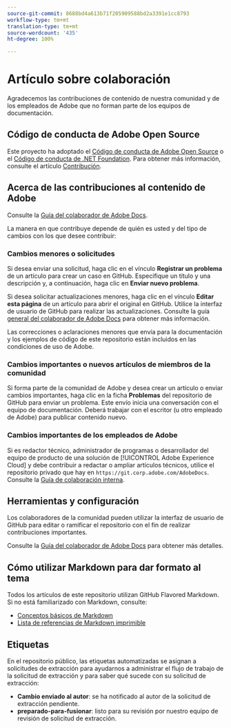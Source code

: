```yaml
---
source-git-commit: 8688bd4a613b71f205909588bd2a3391e1cc8793
workflow-type: tm+mt
translation-type: tm+mt
source-wordcount: '435'
ht-degree: 100%

---
```

# Artículo sobre colaboración

Agradecemos las contribuciones de contenido de nuestra comunidad y de los empleados de Adobe que no forman parte de los equipos de documentación.

## Código de conducta de Adobe Open Source

Este proyecto ha adoptado el [Código de conducta de Adobe Open Source](code-of-conduct.md) o el [Código de conducta de .NET Foundation](https://dotnetfoundation.org/code-of-conduct). Para obtener más información, consulte el artículo [Contribución](contributing.md).

## Acerca de las contribuciones al contenido de Adobe

Consulte la [Guía del colaborador de Adobe Docs](https://docs.adobe.com/help/en/contributor/contributor-guide/introduction.html).

La manera en que contribuye depende de quién es usted y del tipo de cambios con los que desee contribuir:

### Cambios menores  o solicitudes

Si desea enviar una solicitud, haga clic en el vínculo **Registrar un problema** de un artículo para crear un caso en GitHub. Especifique un título y una descripción y, a continuación, haga clic en **Enviar nuevo problema**.

Si desea solicitar actualizaciones menores, haga clic en el vínculo **Editar esta página** de un artículo para abrir el original en GitHub. Utilice la interfaz de usuario de GitHub para realizar las actualizaciones. Consulte la guía [general del colaborador de Adobe Docs](https://docs.adobe.com/help/en/contributor/contributor-guide/introduction.html) para obtener más información.

Las correcciones o aclaraciones menores que envía para la documentación y los ejemplos de código de este repositorio están incluidos en las condiciones de uso de Adobe.

### Cambios importantes o nuevos artículos de miembros de la comunidad

Si forma parte de la comunidad de Adobe y desea crear un artículo o enviar cambios importantes, haga clic en la ficha **Problemas** del repositorio de GitHub para enviar un problema. Este envío inicia una conversación con el equipo de documentación. Deberá trabajar con el escritor (u otro empleado de Adobe) para publicar contenido nuevo.

<!--
If you submit a pull request with significant changes to documentation and code examples, you'll see a message in the pull request asking you to submit an online contribution license agreement (CLA). You must complete the online form before we can review your pull request.
-->

### Cambios importantes de los empleados de Adobe

Si es redactor técnico, administrador de programas o desarrollador del equipo de producto de una solución de [!UICONTROL Adobe Experience Cloud] y debe contribuir a redactar o ampliar artículos técnicos, utilice el repositorio privado que hay en `https://git.corp.adobe.com/AdobeDocs`. Consulte la [Guía de colaboración interna](https://docs.adobe.com/content/help/en/collaborative-doc-instructions/collaboration-guide/home.html).

<!--Employees from other parts of the Adobe world should use the public repo for minor updates.-->

## Herramientas y configuración

Los colaboradores de la comunidad pueden utilizar la interfaz de usuario de GitHub para editar o ramificar el repositorio con el fin de realizar contribuciones importantes.

Consulte la [Guía del colaborador de Adobe Docs](https://docs.adobe.com/help/en/contributor/contributor-guide/introduction.html) para obtener más detalles.

## Cómo utilizar Markdown para dar formato al tema

Todos los artículos de este repositorio utilizan GitHub Flavored Markdown. Si no está familiarizado con Markdown, consulte:

* [Conceptos básicos de Markdown](https://help.github.com/articles/getting-started-with-writing-and-formatting-on-github/)
* [Lista de referencias de Markdown imprimible](https://guides.github.com/pdfs/markdown-cheatsheet-online.pdf)

## Etiquetas

En el repositorio público, las etiquetas automatizadas se asignan a solicitudes de extracción para ayudarnos a administrar el flujo de trabajo de la solicitud de extracción y para saber qué sucede con su solicitud de extracción:

* **Cambio enviado al autor**: se ha notificado al autor de la solicitud de extracción pendiente.
* **preparado-para-fusionar**: listo para su revisión por nuestro equipo de revisión de solicitud de extracción.
